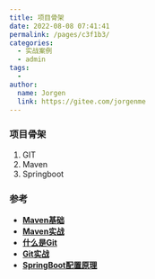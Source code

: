```yaml
---
title: 项目骨架
date: 2022-08-08 07:41:41
permalink: /pages/c3f1b3/
categories:
  - 实战案例
  - admin
tags:
  - 
author: 
  name: Jorgen
  link: https://gitee.com/jorgenme
---
```

### 项目骨架

1. GIT
2. Maven
3. Springboot

### 参考

- **[Maven基础](https://mp.weixin.qq.com/s?__biz=MzI4Njg5MDA5NA==&mid=2247483878&idx=2&sn=611da7804c1738453005c6a4e0f94561&chksm=ebd740e7dca0c9f1a3bbc086493d53b04c9953e4c81f9337a158f217c6f2f02fcbcff327a7ed&scene=21#wechat_redirect)**
- **[Maven实战](https://mp.weixin.qq.com/s?__biz=MzI4Njg5MDA5NA==&mid=2247487419&idx=1&sn=c107911e52874e574a5aef874b046b1a&chksm=ebd74ebadca0c7ac7164191639b036fc132a1cf02c8d74460876086542b571fc794aad28344e&token=1857725064&lang=zh_CN&scene=21#wechat_redirect)**
- **[什么是Git](https://mp.weixin.qq.com/s?__biz=MzI4Njg5MDA5NA==&mid=2247489082&idx=1&sn=dbdd2e6f59c4fac19fbbbb1870d2ca93&chksm=ebd7573bdca0de2d0d5556d2c652df5de7e66dbb137c878c026efbad319cc5cafdc3b8700aa5&token=1936697047&lang=zh_CN&scene=21#wechat_redirect)**
- **[Git实战](https://mp.weixin.qq.com/s?__biz=MzI4Njg5MDA5NA==&mid=2247490028&idx=1&sn=ce7dab3f5a08d54425e6fd54bafc5efc&chksm=ebd758eddca0d1fbc256f4cbfe90ee85a9e014c5d4e4e90af535907cbb25040df526c227be03&token=1936697047&lang=zh_CN&scene=21#wechat_redirect)**
- **[SpringBoot配置原理](https://mp.weixin.qq.com/s?__biz=MzI4Njg5MDA5NA==&mid=2247484637&idx=1&sn=956c14daacc3e09367d9c27458b09f7f&chksm=ebd745dcdca0ccca6c173d32b6f8299f61d950990ee7c6eb2ec676f5ce0ad9b0ba306306a952&scene=21#wechat_redirect)**